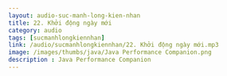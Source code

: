 ```yaml
---
layout: audio-suc-manh-long-kien-nhan
title: 22. Khởi động ngày mới
category: audio
tags: [sucmanhlongkiennhan]
link: /audio/sucmanhlongkiennhan/22. Khởi động ngày mới.mp3 
image: /images/thumbs/java/Java Performance Companion.png
description : Java Performance Companion 
---
```












